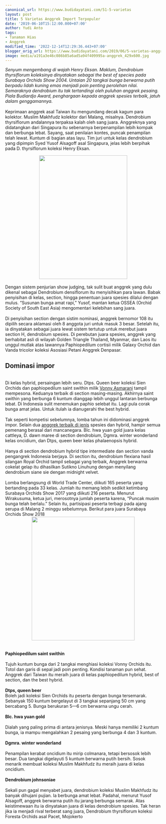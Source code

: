 ```yaml
---
canonical_url: https://www.budidayatani.com/51-5-varietas
layout: post
title: 5 Varietas Anggrek Import Terpopuler
date: '2019-06-10T15:12:00.000+07:00'
author: Yudi Anto
tags:
- Tanaman Hias
- Anggrek
modified_time: '2022-12-14T12:29:36.443+07:00'
blogger_orig_url: https://www.budidayatani.com/2019/06/5-varietas-anggrek-import-terpopuler.html
image: media/a191a3e46c086b85a6ad5a94f409995a-anggrek_429x600.jpg
---
```

<i>Senyum mengembang di wajah Henry Eksan. Maklum, Dendrobium thyrsiflorum koleksinya dinyatakan sebagai the best of species pada Surabaya Orchids Show 2004. Untaian 20 tangkai bunga berwarna putih berpadu lidah kuning emas menjadi poin penting perolehan nilai. Semaraknya dendrobium itu tak tertandingi oleh puluhan anggrek pesaing. Piala Budiardjo Award, penghargaan kepada anggrek spesies terbaik, jatuh dalam genggamannya.</i><br/><br/>Keprimaan anggrek asal Taiwan itu mengundang decak kagum para kolektor. Muslim Makhfudz kolektor dari Malang, misalnya. Dendrobium thyrsiflorum andalannya terpaksa kalah oleh sang juara. Anggreknya yang didatangkan dari Singapura itu sebenarnya berpenampilan lebih kompak dan berbunga lebat. Sayang, saat penilaian kontes, puncak penampilan telah lewat. Kuntum di bagian atas layu. Tim juri untuk kelas dendrobium yang dipimpin Syed Yusof Alsagoff asal Singapura, jelas lebih berpihak pada D. thyrsiflorum koleksi Henry Eksan.<br/><div style="clear: both; text-align: center;"><a style="margin-left: 1em; margin-right: 1em;" href="https://i1.wp.com/1.bp.blogspot.com/-MHnaC0RHriE/XP2NKmhCibI/AAAAAAAAByg/ABwHNR4zcKEcaYZSbsxsc_tRX-7ek37RQCLcBGAs/s1600/anggrek_429x600.jpg?ssl=1"><img src="https://i0.wp.com/1.bp.blogspot.com/-MHnaC0RHriE/XP2NKmhCibI/AAAAAAAAByg/ABwHNR4zcKEcaYZSbsxsc_tRX-7ek37RQCLcBGAs/s400/anggrek_429x600.jpg?resize=285%2C400&amp;ssl=1" width="285" height="400" border="0" data-original-height="600" data-original-width="429" data-recalc-dims="1" /></a></div><br/>Dengan sistem penjurian show judging, tak sulit buat anggrek yang dulu dikenal sebagai Dendrobium densiflorum itu menyisihkan para lawan. Babak penyisihan di kelas, section, hingga penentuan juara spesies dilalui dengan mulus. “Susunan bunga amat rapi,” Yusof, mantan ketua OSSEA (Orchid Society of South East Asia) mengomentari kelebihan sang juara.<br/><br/>Di penyisihan section dengan sistim nominasi, anggrek bernomor 108 itu dipilih secara aklamasi oleh 8 anggota juri untuk masuk 3 besar. Setelah itu, ia dinyatakan sebagai juara lewat sistem tertutup untuk merebut juara section H, dendrobium spesies. Di perebutan juara spesies, anggrek yang berhabitat asli di wilayah Golden Triangle Thailand, Myanmar, dan Laos itu unggul mutlak atas lawannya Paphiopedilum cortisii milik Galaxy Orchid dan Vanda tricolor koleksi Asosiasi Petani Anggrek Denpasar.<br/><h2>Dominasi impor</h2><br/>Di kelas hybrid, persaingan lebih seru. Dtps. Queen beer koleksi Sien Orchids dan paphiopedilum saint swithin milik <a href="https://www.budidayatani.com/omzet-puluhan-juta-perbulan-hanya-dari.html">Vonny Asmarani</a> tampil mempesona. Keduanya terbaik di section masing-masing. Akhirnya saint swithin yang berbunga 6 kuntum dianggap lebih unggul lantaran berbunga lebat. Di Indonesia sulit menemukan paphio selebat itu. Lagi pula corak bunga amat jelas. Untuk itulah ia dianugerahi the best hybrid.<br/><br/>Tak seperti kompetisi sebelumnya, lomba tahun ini didominasi anggrek impor. Selain dua <a style="width: auto !important;" href="https://www.budidayatani.com/2019/06/macam-macam-jenis-adenium-motif-anggrek.html" data-wpil-post-to-="data-wpil-post-to-">anggrek terbaik di jenis</a> spesies dan hybrid, hampir semua pemenang berasal dari mancanegara. Blc. hwa yuan gold juara kelas cattleya, D. dawn maree di section dendrobium, Dgmra. winter wonderland kelas oncidium, dan Dtps, queen beer kelas phalaenopsis hybrid.<br/><br/>Hanya di section dendrobium hybrid tipe intermediate dan section vanda pengangrek Indonesia berjaya. Di section itu, dendrobium flexiana hasil silangan Royal Orchid tampil sebagai yang terbaik, Anggrek berwarna cokelat gelap itu dihasilkan Sutikno Linuhung dengan menyilang dendrobium siane sie dengan midnight velvet.<br/><br/>Lomba berlangsung di World Trade Center, diikuti 165 peserta yang bertanding pada 33 kelas. Jumlah itu memang lebih sedikit ketimbang Surabaya Orchids Show 2017 yang diikuti 216 peserta. Menurut Wirakusuma, ketua juri, merosotnya jumlah peserta karena, “Puncak musim bunga telah berlalu.” Selain itu, partisipasi peserta terbagi pada ajang serupa di Malang 2 minggu sebelumnya. Berikut para juara Surabaya Orchids Show 2018<br/><div style="clear: both; text-align: center;"><a style="margin-left: 1em; margin-right: 1em;" href="https://i0.wp.com/1.bp.blogspot.com/-uQbqe8-T4Ug/XP2PEcOau-I/AAAAAAAABys/EmxrmRKi1BEn9wyIG7LsA27nr7qSJ_BaACLcBGAs/s1600/flower_501x600.jpg?ssl=1"><img src="https://i1.wp.com/1.bp.blogspot.com/-uQbqe8-T4Ug/XP2PEcOau-I/AAAAAAAABys/EmxrmRKi1BEn9wyIG7LsA27nr7qSJ_BaACLcBGAs/s400/flower_501x600.jpg?resize=333%2C400&amp;ssl=1" width="333" height="400" border="0" data-original-height="600" data-original-width="501" data-recalc-dims="1" /></a></div><br/><b><br/></b><b>Paphiopedilum saint swithin</b><br/><br/>Tujuh kuntum bunga dari 2 tangkai menghiasi koleksi Vonny Orchids itu. Totol dan garis di sepal jadi poin penting. Kondisi tanaman pun sehat. Anggrek dari Taiwan itu meraih juara di kelas paphiopedilum hybrid, best of section, dan the best hybrid.<br/><b><br/></b><b>Dtps, queen beer</b><br/>Boleh jadi koleksi Sien Orchids itu peserta dengan bunga tersemarak. Sebanyak 150 kuntum bergelayut di 3 tangkai sepanjang 50 cm yang bercabang 5. Bunga berukuran 5—6 cm berwarna ungu cerah.<br/><br/><b>Blc. hwa yuan gold</b><br/><br/>Dialah yang paling prima di antara jenisnya. Meski hanya memiliki 2 kuntum bunga, ia mampu mengalahkan 2 pesaing yang berbunga 4 dan 3 kuntum.<br/><br/><b>Dgmra. winter wonderland</b><br/><br/>Penampilan kerabat oncidium itu mirip colmanara, tetapi bersosok lebih besar. Dua tangkai digelayuti 5 kuntum berwarna putih bersih. Sosok menarik membuat koleksi Muslim Makhfudz itu meraih juara di kelas oncidium.<br/><br/><b>Dendrobium johnsoniae</b><br/><br/>Sekali pun gagal menyabet juara, dendrobium koleksi Muslim Makhfudz itu banyak dihujani pujian. Ia berbunga amat lebat. Padahal, menurut Yusof Alsagoff, anggrek berwarna putih itu jarang berbunga semarak. Atas keistimewaan itu ia dinyatakan juara di kelas dendrobium spesies. Tak heran jika ia menjadi rival terberat sang juara, Dendrobium thyrsiflorum koleksi Foresta Orchids asal Pacet, Mojokerto